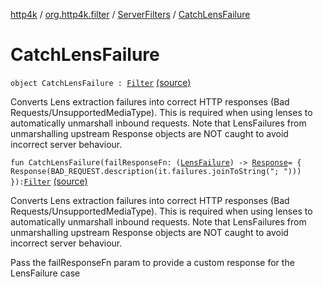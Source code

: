 [http4k](../../index.md) / [org.http4k.filter](../index.md) / [ServerFilters](index.md) / [CatchLensFailure](./-catch-lens-failure.md)

# CatchLensFailure

`object CatchLensFailure : `[`Filter`](../../org.http4k.core/-filter/index.md) [(source)](https://github.com/http4k/http4k/blob/master/http4k-core/src/main/kotlin/org/http4k/filter/ServerFilters.kt#L110)

Converts Lens extraction failures into correct HTTP responses (Bad Requests/UnsupportedMediaType).
This is required when using lenses to automatically unmarshall inbound requests.
Note that LensFailures from unmarshalling upstream Response objects are NOT caught to avoid incorrect server behaviour.

`fun CatchLensFailure(failResponseFn: (`[`LensFailure`](../../org.http4k.lens/-lens-failure/index.md)`) -> `[`Response`](../../org.http4k.core/-response/index.md)` = {
        Response(BAD_REQUEST.description(it.failures.joinToString("; ")))
    }): `[`Filter`](../../org.http4k.core/-filter/index.md) [(source)](https://github.com/http4k/http4k/blob/master/http4k-core/src/main/kotlin/org/http4k/filter/ServerFilters.kt#L119)

Converts Lens extraction failures into correct HTTP responses (Bad Requests/UnsupportedMediaType).
This is required when using lenses to automatically unmarshall inbound requests.
Note that LensFailures from unmarshalling upstream Response objects are NOT caught to avoid incorrect server behaviour.

Pass the failResponseFn param to provide a custom response for the LensFailure case

